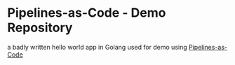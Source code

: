 # Pipelines-as-Code - Demo Repository

a badly written hello world app in Golang used for demo using [Pipelines-as-Code](https://pipelinesascode.com)

